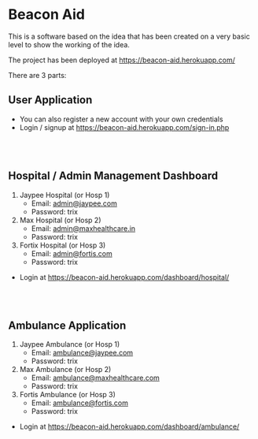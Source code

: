 # Beacon Aid

This is a software based on the idea that has been created on a very basic level to show the working of the idea.

The project has been deployed at https://beacon-aid.herokuapp.com/

There are 3 parts:
## User Application
- You can also register a new account with your own credentials
- Login / signup at https://beacon-aid.herokuapp.com/sign-in.php


<br><br>
## Hospital / Admin Management Dashboard
1. Jaypee Hospital (or Hosp 1)
    - Email: admin@jaypee.com
    - Password: trix
2. Max Hospital (or Hosp 2)
    - Email: admin@maxhealthcare.in
    - Password: trix
3. Fortix Hospital (or Hosp 3)
    - Email: admin@fortis.com
    - Password: trix
- Login at https://beacon-aid.herokuapp.com/dashboard/hospital/

<br><br>



## Ambulance Application
1. Jaypee Ambulance (or Hosp 1)
    - Email: ambulance@jaypee.com
    - Password: trix
2. Max Ambulance (or Hosp 2)
    - Email: ambulance@maxhealthcare.com
    - Password: trix
3. Fortis Ambulance (or Hosp 3)
    - Email: ambulance@fortis.com
    - Password: trix
- Login at https://beacon-aid.herokuapp.com/dashboard/ambulance/
